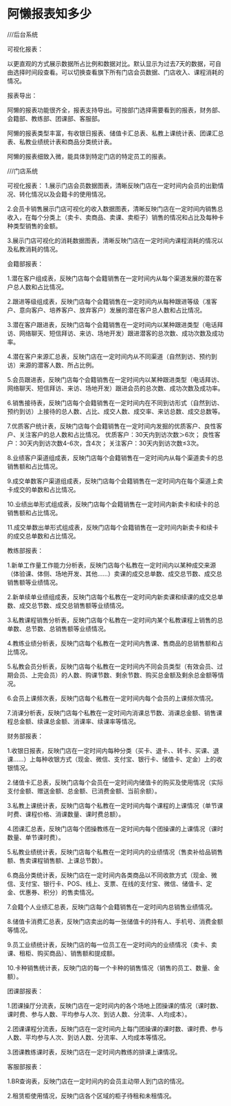 # 阿懒报表知多少

///后台系统

可视化报表：

以更直观的方式展示数据所占比例和数据对比。默认显示为过去7天的数据，可自由选择时间段查看。可以切换查看旗下所有门店会员数据、门店收入、课程消耗的情况。

报表导出：

阿懒的报表功能很齐全，报表支持导出。可按部门选择需要看到的报表，财务部、会籍部、教练部、团课部、客服部。

阿懒的报表类型丰富，有收银日报表、储值卡汇总表、私教上课统计表、团课汇总表、私教业绩统计表和商品分类统计表。

阿懒的报表细致入微，能具体到特定门店的特定员工的报表。


///门店系统

可视化报表：
1.展示门店会员数据图表，清晰反映门店在一定时间内会员的出勤情况、转化情况以及会籍卡的使用情况。

2.会员卡销售展示门店可视化的收入数据图表，清晰反映门店在一定时间内销售总收入，在每个分类上（卖卡、卖商品、卖课、卖柜子）销售的情况和占比及每种卡种类型销售的金额。

3.展示门店可视化的消耗数据图表，清晰反映门店在一定时间内课程消耗的情况以及私教消耗的情况。


会籍部报表：

1.潜在客户组成表，反映门店每个会籍销售在一定时间内从每个渠道发展的潜在客户总人数和占比情况。

2.跟进等级组成表，反映门店每个会籍销售在一定时间内从每种跟进等级（准客户、意向客户、培养客户、放弃客户）发展的潜在客户总人数和占比情况。

3.潜在客户跟进表，反映门店每个会籍销售在一定时间内以某种跟进类型（电话拜访、网络聊天、短信拜访、来访、场地开发）跟进潜客的总次数、成功次数及成功率。

4.潜在客户来源汇总表，反映门店在一定时间内从不同渠道（自然到访、预约到访）来源的潜客人数、所占比例。

5.会员跟进表，反映门店每个会籍销售在一定时间内以某种跟进类型（电话拜访、网络聊天、短信拜访、来访、场地开发）跟进会员的总次数、成功次数及成功率。

6.销售接待表，反映门店每个会籍销售在一定时间内在不同到访形式（自然到访、预约到访）上接待的总人数、占比、成交人数、成交率、来访总数、成交总数等。

7.优质客户统计表，反映门店每个会籍销售在一定时间内发掘的优质客户、良性客户、关注客户的总人数和占比情况。 
优质客户：30天内到访次数＞6次； 良性客户：30天内到访次数4-6次，含4次； 关注客户：30天内到访次数≤3次。

8.业绩客户渠道组成表，反映门店每个会籍销售在一定时间内从每个渠道卖卡的总销售额和占比情况。

9.成交单数客户渠道组成表，反映门店每个会籍销售在一定时间内在每个渠道上卖卡成交的单数和占比情况。

10.业绩出单形式组成表，反映门店每个会籍销售在一定时间内新卖卡和续卡的总销售额和占比情况。

11.成交单数出单形式组成表，反映门店每个会籍销售在一定时间内新卖卡和续卡的成交总单数和占比情况。


教练部报表：

1.新单工作量工作能力分析表，反映门店每个私教在一定时间内以某种成交来源（体验课、体侧、场地开发、其他……）卖课的成交总单数、成交总节数、成交总销售额等业绩情况。

2.新单续单业绩组成表，反映门店每个私教在一定时间内新卖课和续课的成交总单数、成交总节数、成交总销售额等业绩情况。

3.私教课程销售分析表，反映门店每个私教在一定时间内某个私教课程上销售的总单数、总节数、总销售额等业绩情况。

4.教练业绩分析表，反映门店每个私教在一定时间内售课、售商品的总销售额和占比情况。

5.私教会员分析表，反映门店每个私教在一定时间内不同会员类型（有效会员、过期会员、上完会员）的人数、购课节数、剩余节数、购买总金额及剩余总金额等情况。

6.会员上课频次表，反映门店每个私教在一定时间内每个会员的上课频次情况。

7.消课分析表，反映门店每个私教在一定时间内消课总节数、消课总金额、销售课程总金额、续课总金额、消课率、续课率等情况。


财务部报表：

1.收银日报表，反映门店在一定时间内每种分类（买卡、退卡、、转卡、买课、退课……）上每种收银方式（现金、微信、支付宝、银行卡、储值卡、定金）上的收银情况。

2.储值卡汇总表，反映门店每个会员在一定时间内储值卡的购买及使用情况（实际支付金额、赠送金额、总金额、已消费金额、当前余额）。

3.私教上课统计表，反映门店每个私教在一定时间内每个课程的上课情况（单节课时费、课程价格、消课数量、课时费总额）。

4.团课汇总表，反映门店每个团操教练在一定时间内每个团操课的上课情况（课时数量、单节课时费）。

5.私教业绩统计表，反映门店每个私教在一定时间内的业绩情况（售卖补给品销售额、售卖课程销售额、上课总节数）。

6.商品分类统计表，反映门店在一定时间内各类商品以不同收款方式（现金、微信、支付宝、银行卡、POS、线上、支票、在线的支付宝、微信、储值卡、定金、优惠券、积分）的售卖情况。

7.会籍个人业绩汇总表，反映门店每个会籍销售在一定时间内总销售业绩情况。

8.储值卡消费汇总表，反映门店卖出的每一张储值卡的持有人、手机号、消费金额等情况。

9.员工业绩统计表，反映门店的每一位员工在一定时间内的业绩情况（卖卡、卖课、租柜、购买商品）、销售额和提成额。

10.卡种销售统计表，反映门店的每一个卡种的销售情况（销售的员工、数量、金额）。


团课部报表：

1.团课操厅分流表，反映门店在一定时间内的各个场地上团操课的情况（课时数、课时费、参与人数、平均参与人次、到访人数、分流率、人均成本）。

2.团课课程分流表，反映门店在一定时间内上每门团操课的课时数、课时费、参与人数、平均参与人次、到访人数、分流率、人均成本等情况。

3.团课教练课时表，反映门店在一定时间内教练的排课上课情况。


客服部报表：

1.BR查询表，反映门店在一定时间内的会员主动带人到门店的情况。

2.租赁柜使用情况，反映门店各个区域的柜子待租和未租情况。
